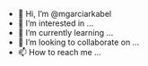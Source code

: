 - 👋 Hi, I’m @mgarciarkabel
- 👀 I’m interested in ...
- 🌱 I’m currently learning ...
- 💞️ I’m looking to collaborate on ...
- 📫 How to reach me ...

<!---
mgarciarkabel/mgarciarkabel is a ✨ special ✨ repository because its `README.md` (this file) appears on your GitHub profile.
You can click the Preview link to take a look at your changes.
--->
